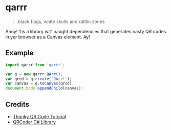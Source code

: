 # qarrr
> black flags, white skulls and rattlin zones

Ahoy!
'tis a library wit' naught dependencies that generates nasty QR codes in yer browser as a Canvas element. Ay!

## Example
```javascript
import qarrr from 'qarrr';

var q = new qarrr.QArr();
var qrcd = q.create('QArr!');
var canvas = q.toCanvas(qrcd);
document.body.appendChild(canvas);
```

## Credits
* [Thonky QR Code Tutorial](https://www.thonky.com/qr-code-tutorial/introduction)
* [QRCoder C# Library](https://github.com/codebude/QRCoder)